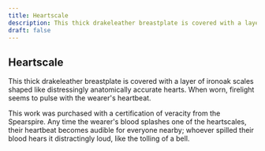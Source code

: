 ```yaml
---
title: Heartscale
description: This thick drakeleather breastplate is covered with a layer of ironoak scales shaped like distressingly anatomically accurate hearts. When worn, firelight seems to pulse with the wearer's heartbeat...
draft: false
---
```


## Heartscale

This thick drakeleather breastplate is covered with a layer of ironoak scales shaped like distressingly anatomically accurate hearts. When worn, firelight seems to pulse with the wearer's heartbeat.

This work was purchased with a certification of veracity from the Spearspire. Any time the wearer's blood splashes one of the heartscales, their heartbeat becomes audible for everyone nearby; whoever spilled their blood hears it distractingly loud, like the tolling of a bell.
